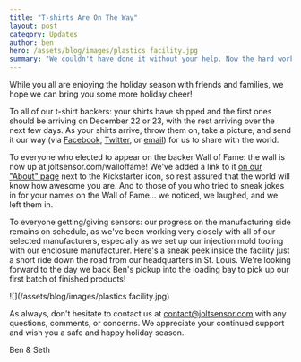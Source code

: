 ```yaml
---
title: "T-shirts Are On The Way"
layout: post
category: Updates
author: ben
hero: /assets/blog/images/plastics facility.jpg
summary: "We couldn't have done it without your help. Now the hard work begins, and we couldn't be more excited."
---
```


While you all are enjoying the holiday season with friends and families, we hope we can bring you some more holiday cheer!

To all of our t-shirt backers: your shirts have shipped and the first ones should be arriving on December 22 or 23, with the rest arriving over the next few days. As your shirts arrive, throw them on, take a picture, and send it our way (via [Facebook](http://facebook.com/joltsensor), [Twitter](http://twitter.com/joltsensor), or [email](mailto:contact@joltsensor.com)) for us to share with the world.

To everyone who elected to appear on the backer Wall of Fame: the wall is now up at joltsensor.com/walloffame! We've added a link to it [on our "About" page](/about) next to the Kickstarter icon, so rest assured that the world will know how awesome you are. And to those of you who tried to sneak jokes in for your names on the Wall of Fame... we noticed, we laughed, and we left them in.

To everyone getting/giving sensors: our progress on the manufacturing side remains on schedule, as we've been working very closely with all of our selected manufacturers, especially as we set up our injection mold tooling with our enclosure manufacturer. Here's a sneak peek inside the facility just a short ride down the road from our headquarters in St. Louis. We're looking forward to the day we back Ben's pickup into the loading bay to pick up our first batch of finished products!

![](/assets/blog/images/plastics facility.jpg)

As always, don't hesitate to contact us at [contact@joltsensor.com](mailto:contact@joltsensor.com) with any questions, comments, or concerns. We appreciate your continued support and wish you a safe and happy holiday season.

Ben & Seth